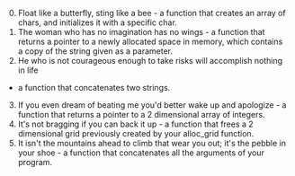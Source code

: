0. Float like a butterfly, sting like a bee - a function that creates an array
of chars, and initializes it with a specific char.
1. The woman who has no imagination has no wings - a function that returns a
pointer to a newly allocated space in memory, which contains a copy of the
string given as a parameter.
2. He who is not courageous enough to take risks will accomplish nothing in life
- a function that concatenates two strings.
3. If you even dream of beating me you'd better wake up and apologize - a
function that returns a pointer to a 2 dimensional array of integers.
4. It's not bragging if you can back it up - a function that frees a 2
dimensional grid previously created by your alloc_grid function.
5. It isn't the mountains ahead to climb that wear you out; it's the pebble in
your shoe -  a function that concatenates all the arguments of your program.